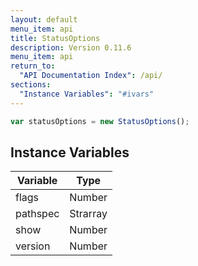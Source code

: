```yaml
---
layout: default
menu_item: api
title: StatusOptions
description: Version 0.11.6
menu_item: api
return_to:
  "API Documentation Index": /api/
sections:
  "Instance Variables": "#ivars"
---
```


```js
var statusOptions = new StatusOptions();
```

## <a name="ivars"></a>Instance Variables

| Variable | Type |
| --- | --- |
| <a name="flags"></a>flags | Number |
| <a name="pathspec"></a>pathspec | Strarray |
| <a name="show"></a>show | Number |
| <a name="version"></a>version | Number |

